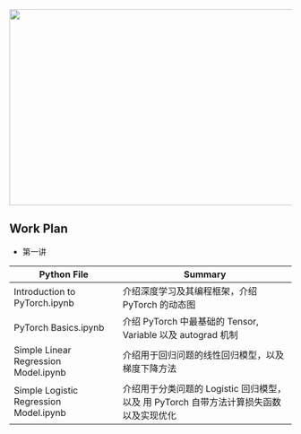 <div align=center><img width="650" height="350" src="https://github.com/zheng992328/PyTorch_Tutorial/blob/master/figs/pytorch.png"/></div>
 
## Work Plan
* 第一讲

Python File | Summary
------ | ------  
Introduction to PyTorch.ipynb | 介绍深度学习及其编程框架，介绍 PyTorch 的动态图
PyTorch Basics.ipynb | 介绍 PyTorch 中最基础的 Tensor, Variable 以及 autograd 机制
Simple Linear Regression Model.ipynb | 介绍用于回归问题的线性回归模型，以及梯度下降方法
Simple Logistic Regression Model.ipynb | 介绍用于分类问题的 Logistic 回归模型，以及 用 PyTorch 自带方法计算损失函数以及实现优化

